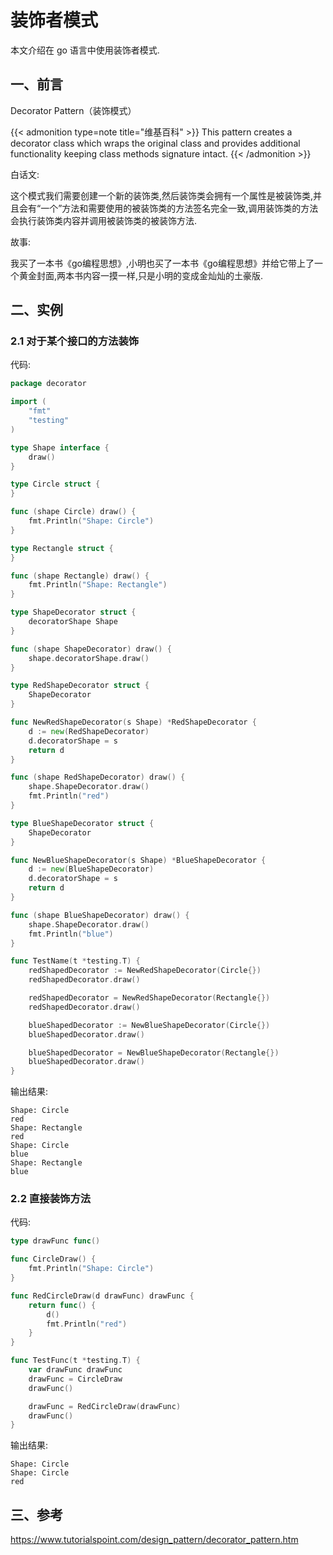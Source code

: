 # 装饰者模式

本文介绍在 go 语言中使用装饰者模式.

<!-- more -->

## 一、前言

Decorator Pattern（装饰模式）

{{< admonition type=note title="维基百科" >}}
This pattern creates a decorator class which wraps the original class and provides additional functionality keeping class methods signature intact.
{{< /admonition >}}

白话文:

这个模式我们需要创建一个新的装饰类,然后装饰类会拥有一个属性是被装饰类,并且会有“一个”方法和需要使用的被装饰类的方法签名完全一致,调用装饰类的方法会执行装饰类内容并调用被装饰类的被装饰方法.

故事:

我买了一本书《go编程思想》,小明也买了一本书《go编程思想》并给它带上了一个黄金封面,两本书内容一摸一样,只是小明的变成金灿灿的土豪版.

## 二、实例

### 2.1 对于某个接口的方法装饰

代码:

```go
package decorator

import (
	"fmt"
	"testing"
)

type Shape interface {
	draw()
}

type Circle struct {
}

func (shape Circle) draw() {
	fmt.Println("Shape: Circle")
}

type Rectangle struct {
}

func (shape Rectangle) draw() {
	fmt.Println("Shape: Rectangle")
}

type ShapeDecorator struct {
	decoratorShape Shape
}

func (shape ShapeDecorator) draw() {
	shape.decoratorShape.draw()
}

type RedShapeDecorator struct {
	ShapeDecorator
}

func NewRedShapeDecorator(s Shape) *RedShapeDecorator {
	d := new(RedShapeDecorator)
	d.decoratorShape = s
	return d
}

func (shape RedShapeDecorator) draw() {
	shape.ShapeDecorator.draw()
	fmt.Println("red")
}

type BlueShapeDecorator struct {
	ShapeDecorator
}

func NewBlueShapeDecorator(s Shape) *BlueShapeDecorator {
	d := new(BlueShapeDecorator)
	d.decoratorShape = s
	return d
}

func (shape BlueShapeDecorator) draw() {
	shape.ShapeDecorator.draw()
	fmt.Println("blue")
}

func TestName(t *testing.T) {
	redShapedDecorator := NewRedShapeDecorator(Circle{})
	redShapedDecorator.draw()

	redShapedDecorator = NewRedShapeDecorator(Rectangle{})
	redShapedDecorator.draw()

	blueShapedDecorator := NewBlueShapeDecorator(Circle{})
	blueShapedDecorator.draw()

	blueShapedDecorator = NewBlueShapeDecorator(Rectangle{})
	blueShapedDecorator.draw()
}
```

输出结果:

```text
Shape: Circle
red
Shape: Rectangle
red
Shape: Circle
blue
Shape: Rectangle
blue
```

### 2.2 直接装饰方法

代码:

```go
type drawFunc func()

func CircleDraw() {
	fmt.Println("Shape: Circle")
}

func RedCircleDraw(d drawFunc) drawFunc {
	return func() {
		d()
		fmt.Println("red")
	}
}

func TestFunc(t *testing.T) {
	var drawFunc drawFunc
	drawFunc = CircleDraw
	drawFunc()

	drawFunc = RedCircleDraw(drawFunc)
	drawFunc()
}
```

输出结果:

```Text
Shape: Circle
Shape: Circle
red
```

## 三、参考

https://www.tutorialspoint.com/design_pattern/decorator_pattern.htm

